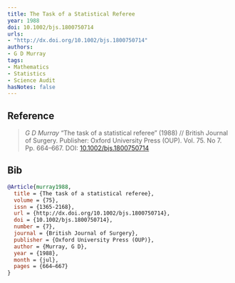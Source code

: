 ```yaml
---
title: The Task of a Statistical Referee
year: 1988
doi: 10.1002/bjs.1800750714
urls:
- "http://dx.doi.org/10.1002/bjs.1800750714"
authors:
- G D Murray
tags:
- Mathematics
- Statistics
- Science Audit
hasNotes: false
---
```


## Reference

> <i>G D Murray</i> “The task of a statistical referee” (1988) // British Journal of Surgery. Publisher: Oxford University Press (OUP). Vol.&nbsp;75. No&nbsp;7. Pp.&nbsp;664–667. DOI:&nbsp;<a href='https://doi.org/10.1002/bjs.1800750714'>10.1002/bjs.1800750714</a>

## Bib

```bib
@Article{murray1988,
  title = {The task of a statistical referee},
  volume = {75},
  issn = {1365-2168},
  url = {http://dx.doi.org/10.1002/bjs.1800750714},
  doi = {10.1002/bjs.1800750714},
  number = {7},
  journal = {British Journal of Surgery},
  publisher = {Oxford University Press (OUP)},
  author = {Murray, G D},
  year = {1988},
  month = {jul},
  pages = {664–667}
}
```
